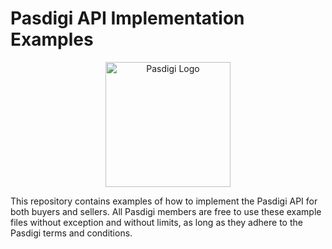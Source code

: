 <p align="center">
<h1>Pasdigi API Implementation Examples</h1>
</p>
<p align="center">
<a href="https://pasdigi.com"><img src="https://pasdigi.com/assets/img/logo.png" alt="Pasdigi Logo" width="200"></a>
</p>

This repository contains examples of how to implement the Pasdigi API for both buyers and sellers. All Pasdigi members are free to use these example files without exception and without limits, as long as they adhere to the Pasdigi terms and conditions.
